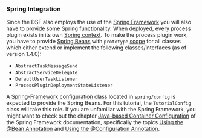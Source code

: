 ### Spring Integration

Since the DSF also employs the use of the [Spring Framework](https://spring.io/projects/spring-framework) you will also
have to provide some Spring functionality.
When deployed, every process plugin exists in its own [Spring context](https://docs.spring.io/spring-framework/reference/core/beans/introduction.html). To make the process plugin work, you
have to provide [Spring Beans](https://docs.spring.io/spring-framework/reference/core/beans/definition.html) with `prototype` [scope](https://docs.spring.io/spring-framework/reference/core/beans/factory-scopes.html) for all classes which either extend or implement the following classes/interfaces (as of version 1.4.0):
- `AbstractTaskMessageSend`
- `AbstractServiceDelegate`
- `DefaultUserTaskListener`
- `ProcessPluginDeploymentStateListener`

A [Spring-Framework configuration class](https://docs.spring.io/spring-framework/docs/current/reference/html/core.html#beans-java-basic-concepts) located in `spring/config` is expected to provide the Spring Beans.
For this tutorial, the `TutorialConfig` class will take this role. 
If you are unfamiliar with the Spring Framework, you might want to check out the chapter [Java-based Container Configuration](https://docs.spring.io/spring-framework/reference/core/beans/java.html)
of the Spring Framework documentation, specifically the topics [Using the @Bean Annotation](https://docs.spring.io/spring-framework/reference/core/beans/java/bean-annotation.html) and [Using the @Configuration Annotation](https://docs.spring.io/spring-framework/reference/core/beans/java/configuration-annotation.html).